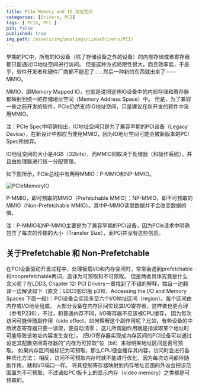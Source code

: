 ```yaml
---
title: PCIe Memory and IO 地址空间
categories: [Drivers, PCI]
tags: [ PCIe, PCI ]
pin: false
published: true
img_path: /assets/img/postimgs/LinuxDrivers/PCI/
---
```


早期的PC中，所有的IO设备（除了存储设备之外的设备）的内部存储或者寄存器都只能通过IO地址空间进行访问。
但是这种方式局限性很大，而且效率低，于是乎，软件开发者和硬件厂商都不能忍了……然后一种新的东西就出来了——MMIO。

MMIO，即Memory Mapped IO，也就是说把这些IO设备中的内部存储和寄存器都映射到统一的存储地址空间（Memory Address Space）中。
但是，为了兼容一些之前开发的软件，PCIe仍然支持IO地址空间，只是建议在新开发的软件中采用MMIO。

注：PCIe Spec中明确指出，IO地址空间只是为了兼容早期的PCI设备（Legacy Device），在新设计中都应当使用MMIO，因为IO地址空间可能会被新版本的PCI Spec所抛弃。

IO地址空间的大小是4GB（32bits），而MMIO则取决于处理器（和操作系统），并且由处理器进行统一分配管理。

如下图所示，PCIe总线中有两种MMIO：P-MMIO和NP-MMIO。

![PCIeMemoryIO](PCIeMemoryIO.png)

P-MMIO，即可预取的MMIO（Prefetchable MMIO）；NP-MMIO，即不可预取的MMIO（Non-Prefetchable MMIO）。其中P-MMIO读取数据并不会改变数据的值。

注：P-MMIO和NP-MMIO主要是为了兼容早期的PCI设备，因为PCIe请求中明确包含了每次的传输的大小（Transfer Size），而PCI并没有这些信息。


## 关于Prefetchable 和 Non-Prefetchable 

在PCI设备驱动开发过程中，处理板载I/O和内存空间时，常常会遇到prefetchable和nonprefetchable两词，直译为可预取和不可预取。
但是两者具体究竟是什么含义呢？在LDD3, Chapter 12: PCI Drivers一章找到了不错的解释，姑且一边翻译一边解读如下（原文：LDD3影印版
p316，Accessing the I/O and Memory Spaces 下面一段）：PCI设备会实现多至六个I/O地址区间（region）。每个区间由内存或I/O地址组成。
大部分设备在内存区间实现其I/O寄存器，这样做也更合理（参考P236），不过，和普通内存不同，I/O寄存器不应该被CPU缓存，
因为每次访问可能伴随副作用（side effect，如何理解这个副作用呢？比如，有些设备的中断状态寄存器只要一读取，便自动清零；
这儿所谓副作用就是指读取某个地址时可能导致该地址内容发生变化）。
把I/O寄存器实现成内存区间的PCI设备可以通过设定其配置空间寄存器的"内存为可预取"位（bit）来标明某地址区间是否可预取。
如果内存区间被标记为可预取，那么CPU便会缓存其内容，访问时会进行各种优化方法；
相反，访问不可预取内存时就不能进行优化，因为每次访问都伴随副作用，就和I/O端口一样。
将其控制寄存器映射到内存地址范围的外设会把该范围置为不可预取，不过诸如PCI板卡上的显示内存（video memory）之类都是可预取的。
